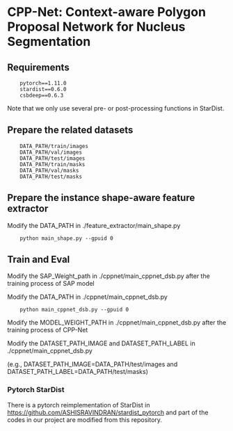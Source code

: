 ﻿# CPP-Net: Context-aware Polygon Proposal Network for Nucleus Segmentation

## Requirements
```
    pytorch==1.11.0
    stardist==0.6.0
    csbdeep==0.6.3
```
Note that we only use several pre- or post-processing functions in StarDist.


## Prepare the related datasets
```
    DATA_PATH/train/images
    DATA_PATH/val/images
    DATA_PATH/test/images
    DATA_PATH/train/masks
    DATA_PATH/val/masks
    DATA_PATH/test/masks
```



## Prepare the instance shape-aware feature extractor

Modify the DATA_PATH in ./feature_extractor/main_shape.py

```
    python main_shape.py --gpuid 0
```

## Train and Eval

Modify the SAP_Weight_path in ./cppnet/main_cppnet_dsb.py after the training process of SAP model

Modify the DATA_PATH in ./cppnet/main_cppnet_dsb.py

```
    python main_cppnet_dsb.py --gpuid 0
```

Modify the MODEL_WEIGHT_PATH in ./cppnet/main_cppnet_dsb.py after the training process of CPP-Net

Modify the DATASET_PATH_IMAGE and DATASET_PATH_LABEL in ./cppnet/main_cppnet_dsb.py

(e.g., DATASET_PATH_IMAGE=DATA_PATH/test/images and DATASET_PATH_LABEL=DATA_PATH/test/masks)



### Pytorch StarDist
There is a pytorch reimplementation of StarDist in https://github.com/ASHISRAVINDRAN/stardist_pytorch and part of the codes in our project are modified from this repository.